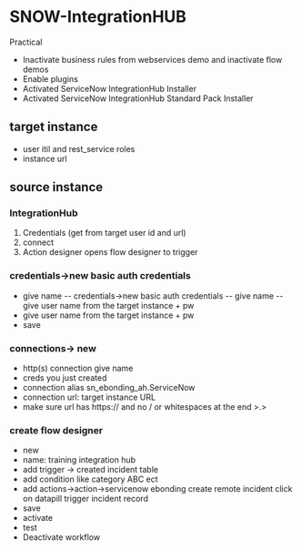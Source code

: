 # SNOW-IntegrationHUB
Practical
- Inactivate business rules from webservices demo and inactivate  flow demos
- Enable plugins
- Activated ServiceNow IntegrationHub Installer
- Activated ServiceNow IntegrationHub Standard Pack Installer

## target instance 
- user itil and rest_service roles
- instance url

## source instance 
### IntegrationHub
1.	Credentials (get from target user id and url)
2.	connect
3.	Action designer opens flow designer to trigger

### credentials->new basic auth credentials 
-	give name 
-- credentials->new basic auth credentials
-- give name
-- give user name from the target instance + pw 
-	give user name from the target instance + pw 
-	save

### connections-> new
-	http(s) connection give name
-	creds you just created 
-	connection alias sn_ebonding_ah.ServiceNow
-	connection url: target instance URL 
-	make sure url has https:// and no / or whitespaces at the end >.> 

### create flow designer 
-	new
-	name: training integration hub
-	add trigger -> created incident table
-	add condition like category ABC ect 
-	add actions->action->servicenow ebonding create remote incident click on datapill trigger incident record
-	save
-	activate
-	test
-	Deactivate workflow


